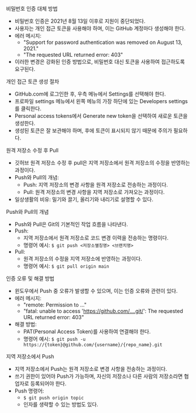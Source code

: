 비밀번호 인증 대체 방법
- 비밀번호 인증은 2021년 8월 13일 이후로 지원이 중단되었다.
- 사용자는 개인 접근 토큰을 사용해야 하며, 이는 GitHub 계정마다 생성해야 한다.
- 에러 메시지:
  - "Support for password authentication was removed on August 13, 2021."
  - "The requested URL returned error: 403"
- 이러한 변경은 강화된 인증 방법으로, 비밀번호 대신 토큰을 사용하여 접근하도록 요구된다.

개인 접근 토큰 생성 절차
- GitHub.com에 로그인한 후, 우측 메뉴에서 Settings를 선택해야 한다.
- 프로파일 settings 메뉴에서 왼쪽 메뉴의 가장 하단에 있는 Developers settings를 클릭한다.
- Personal access tokens에서 Generate new token을 선택하여 새로운 토큰을 생성한다.
- 생성된 토큰은 잘 보관해야 하며, 후에 토큰이 표시되지 않기 때문에 주의가 필요하다.

원격 저장소 수정 후 Pull
- 깃허브 원격 저장소 수정 후 pull은 지역 저장소에서 원격 저장소의 수정을 반영하는 과정이다.
- Push와 Pull의 개념:
  - Push: 지역 저장소의 변경 사항을 원격 저장소로 전송하는 과정이다.
  - Pull: 원격 저장소의 변경 사항을 지역 저장소로 가져오는 과정이다.
- 일상생활의 비유: 밀기와 끌기, 올리기와 내리기로 설명할 수 있다.

Push와 Pull의 개념
- Push와 Pull은 Git의 기본적인 작업 흐름을 나타낸다.
- Push:
  - 지역 저장소에서 원격 저장소로 코드 변경 이력을 전송하는 명령이다.
  - 명령어 예시: `$ git push <저장소별칭명> <브랜치명>`
- Pull:
  - 원격 저장소의 수정을 지역 저장소에 반영하는 과정이다.
  - 명령어 예시: `$ git pull origin main`

인증 오류 및 해결 방법
- 윈도우에서 Push 중 오류가 발생할 수 있으며, 이는 인증 오류와 관련이 있다.
- 에러 메시지:
  - "remote: Permission to …"
  - "fatal: unable to access 'https://github.com/….git/': The requested URL returned error: 403"
- 해결 방법:
  - PAT(Personal Access Token)를 사용하여 연결해야 한다.
  - 명령어 예시: `$ git push -u https://{token}@github.com/{username}/{repo_name}.git`

지역 저장소에서 Push
- 지역 저장소에서 Push는 원격 저장소로 변경 사항을 전송하는 과정이다.
- 쓰기 권한이 있어야 Push가 가능하며, 자신의 저장소나 다른 사람의 저장소라면 협업자로 등록되어야 한다.
- Push 명령어:
  - `$ git push origin topic`
  - 인자를 생략할 수 있는 방법도 있다.
